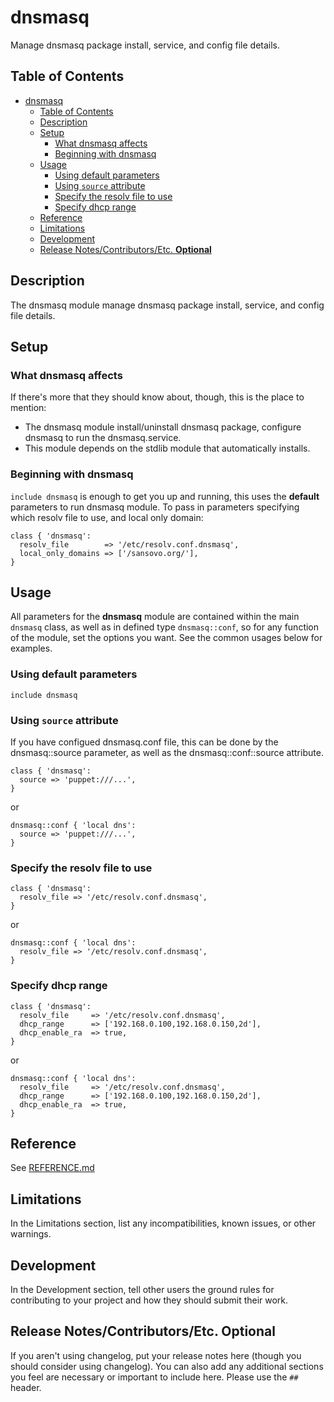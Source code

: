 # dnsmasq

Manage dnsmasq package install, service, and config file details.

## Table of Contents

- [dnsmasq](#dnsmasq)
  - [Table of Contents](#table-of-contents)
  - [Description](#description)
  - [Setup](#setup)
    - [What dnsmasq affects](#what-dnsmasq-affects)
    - [Beginning with dnsmasq](#beginning-with-dnsmasq)
  - [Usage](#usage)
    - [Using default parameters](#using-default-parameters)
    - [Using `source` attribute](#using-source-attribute)
    - [Specify the resolv file to use](#specify-the-resolv-file-to-use)
    - [Specify dhcp range](#specify-dhcp-range)
  - [Reference](#reference)
  - [Limitations](#limitations)
  - [Development](#development)
  - [Release Notes/Contributors/Etc. **Optional**](#release-notescontributorsetc-optional)

## Description

The dnsmasq module manage dnsmasq package install, service, and config file details.

## Setup

### What dnsmasq affects

If there's more that they should know about, though, this is the place to
mention:

- The dnsmasq module install/uninstall dnsmasq package, configure dnsmasq to run the dnsmasq.service.
- This module depends on the stdlib module that automatically installs.

### Beginning with dnsmasq

`include dnsmasq` is enough to get you up and running, this uses the **default** parameters to run dnsmasq module. To pass in parameters specifying which resolv file to use, and local only domain:

```puppet
class { 'dnsmasq':
  resolv_file        => '/etc/resolv.conf.dnsmasq',
  local_only_domains => ['/sansovo.org/'],
}
```

## Usage

All parameters for the **dnsmasq** module are contained within the main `dnsmasq` class, as well as in defined type `dnsmasq::conf`, so for any function of the module, set the options you want. See the common usages below for examples.

### Using default parameters

```puppet
include dnsmasq
```

### Using `source` attribute

If you have configued dnsmasq.conf file, this can be done by the dnsmasq::source parameter, as well as the dnsmasq::conf::source attribute.

```puppet
class { 'dnsmasq':
  source => 'puppet:///...',
}
```

or

```puppet
dnsmasq::conf { 'local dns':
  source => 'puppet:///...',
}
```

### Specify the resolv file to use

```puppet
class { 'dnsmasq':
  resolv_file => '/etc/resolv.conf.dnsmasq',
}
```

or

```puppet
dnsmasq::conf { 'local dns':
  resolv_file => '/etc/resolv.conf.dnsmasq',
}
```

### Specify dhcp range

```puppet
class { 'dnsmasq':
  resolv_file     => '/etc/resolv.conf.dnsmasq',
  dhcp_range      => ['192.168.0.100,192.168.0.150,2d'],
  dhcp_enable_ra  => true,
}
```

or

```puppet
dnsmasq::conf { 'local dns':
  resolv_file     => '/etc/resolv.conf.dnsmasq',
  dhcp_range      => ['192.168.0.100,192.168.0.150,2d'],
  dhcp_enable_ra  => true,
}
```

## Reference

See [REFERENCE.md](https://github.com/dearall/devalone-dnsmasq/blob/master/REFERENCE.md)

## Limitations

In the Limitations section, list any incompatibilities, known issues, or other
warnings.

## Development

In the Development section, tell other users the ground rules for contributing
to your project and how they should submit their work.

## Release Notes/Contributors/Etc. **Optional**

If you aren't using changelog, put your release notes here (though you should
consider using changelog). You can also add any additional sections you feel are
necessary or important to include here. Please use the `##` header.

[1]: https://puppet.com/docs/pdk/latest/pdk_generating_modules.html
[2]: https://puppet.com/docs/puppet/latest/puppet_strings.html
[3]: https://puppet.com/docs/puppet/latest/puppet_strings_style.html
